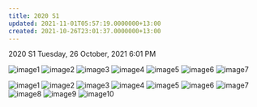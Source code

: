 ```yaml
---
title: 2020 S1
updated: 2021-11-01T05:57:19.0000000+13:00
created: 2021-10-26T23:01:37.0000000+13:00
---
```


2020 S1
Tuesday, 26 October, 2021
6:01 PM

![image1](../../../../resources/d5b1f46da6ec4423b41cee7545973148.png)
![image2](../../../../resources/400d47f0a8a545a89ce6e8c9e04a3118.png)
![image3](../../../../resources/b5446fe679ba4665974f978c254e59c8.png)
![image4](../../../../resources/dda0ae18dd124c56a3176ab0a028eac2.png)
![image5](../../../../resources/0dca5c54f2e84c82bad5af25ec4eb707.png)
![image6](../../../../resources/cca489cd0a4645bc99bc0c06dd8cd508.png)
![image7](../../../../resources/50e0e891d3d74569865e5cea1780b579.png)

![image1](../../../../resources/d5b1f46da6ec4423b41cee7545973148.png)
![image2](../../../../resources/400d47f0a8a545a89ce6e8c9e04a3118.png)
![image3](../../../../resources/b5446fe679ba4665974f978c254e59c8.png)
![image4](../../../../resources/dda0ae18dd124c56a3176ab0a028eac2.png)
![image5](../../../../resources/0dca5c54f2e84c82bad5af25ec4eb707.png)
![image6](../../../../resources/cca489cd0a4645bc99bc0c06dd8cd508.png)
![image7](../../../../resources/50e0e891d3d74569865e5cea1780b579.png)
![image8](../../../../resources/153e53c23a0d44b698158e4b979ee756.png)
![image9](../../../../resources/7523364f60214f9d8d258a7ab8119d43.png)
![image10](../../../../resources/b05c7f6e2d424397a9902acaf2f4c6f4.png)
